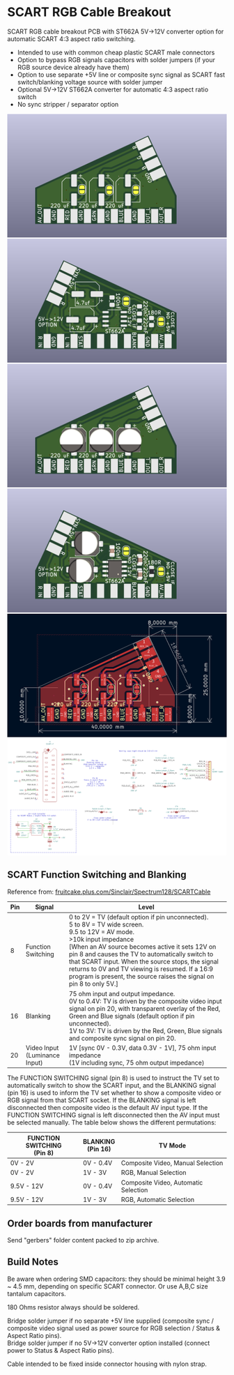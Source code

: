 # SCART RGB Cable Breakout
SCART RGB cable breakout PCB with ST662A 5V->12V converter option for automatic SCART 4:3 aspect ratio switching.

* Intended to use with common cheap plastic SCART male connectors
* Option to bypass RGB signals capacitors with solder jumpers (if your RGB source device already have them)
* Option to use separate +5V line or composite sync signal as SCART fast switch/blanking voltage source with solder jumper
* Optional 5V->12V ST662A converter for automatic 4:3 aspect ratio switch
* No sync stripper / separator option

![pcb_top](images/pcb_top.png)
![pcb_bottom](images/pcb_bottom.png)
![pcb_top_smd](images/pcb_top_smd.png)
![pcb_bottom_smd](images/pcb_bottom_smd.png)
![pcb_dimensions](images/pcb_dimensions.png)
![scheme](images/scheme.png)

## SCART Function Switching and Blanking
Reference from:
[fruitcake.plus.com/Sinclair/Spectrum128/SCARTCable](http://www.fruitcake.plus.com/Sinclair/Spectrum128/SCARTCable/Spectrum128SCARTCable3.htm)

|Pin|Signal|Level|
|-----|-----|-----|
|8|Function Switching|0 to 2V = TV (default option if pin unconnected).<br>5 to 8V = TV wide screen.<br>9.5 to 12V = AV mode.<br>>10k input impedance<br>[When an AV source becomes active it sets 12V on pin 8 and causes the TV to automatically switch to that SCART input. When the source stops, the signal returns to 0V and TV viewing is resumed. If a 16:9 program is present, the source raises the signal on pin 8 to only 5V.]|
|16|Blanking|75 ohm input and output impedance.<br>0V to 0.4V: TV is driven by the composite video input signal on pin 20, with transparent overlay of the Red, Green and Blue signals (default option if pin unconnected).<br>1V to 3V: TV is driven by the Red, Green, Blue signals and composite sync signal on pin 20.|
|20|Video Input<br>(Luminance Input)|1V [sync 0V - 0.3V, data 0.3V - 1V], 75 ohm input impedance<br>(1V including sync, 75 ohm output impedance)|

The FUNCTION SWITCHING signal (pin 8) is used to instruct the TV set to automatically switch to show the SCART input, and the BLANKING signal (pin 16) is used to inform the TV set whether to show a composite video or RGB signal from that SCART socket. If the BLANKING signal is left disconnected then composite video is the default AV input type. If the FUNCTION SWITCHING signal is left disconnected then the AV input must be selected manually. The table below shows the different permutations: 

|FUNCTION SWITCHING<br>(Pin 8) 	|BLANKING<br>(Pin 16) 	|TV Mode|
|-----|-----|-----|
|0V - 2V	|0V - 0.4V	|Composite Video, Manual Selection|
|0V - 2V	|1V - 3V	|RGB, Manual Selection|
|9.5V - 12V	|0V - 0.4V	|Composite Video, Automatic Selection|
|9.5V - 12V	|1V - 3V	|RGB, Automatic Selection|

## Order boards from manufacturer
Send "gerbers" folder content packed to zip archive.

## Build Notes
Be aware when ordering SMD capacitors: they should be minimal height 3.9 ~ 4.5 mm, depending on specific SCART connector. Or use A,B,C size tantalum capacitors.

180 Ohms resistor always should be soldered.

Bridge solder jumper if no separate +5V line supplied (composite sync / composite video signal used as power source for RGB selection / Status & Aspect Ratio pins).<br>
Bridge solder jumper if no 5V->12V converter option installed (connect power to Status & Aspect Ratio pins).


Cable intended to be fixed inside connector housing with nylon strap.